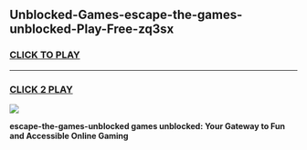 
## Unblocked-Games-escape-the-games-unblocked-Play-Free-zq3sx
<h3>
<a href="https://premium76.site?title=escape-the-games-unblocked&ref=18A">CLICK TO PLAY</a></h3>
<hr>

<h3>
<a href="https://premium76.site?title=escape-the-games-unblocked&ref=18A">CLICK 2 PLAY</a>
  
</h3>

<a href="https://premium76.site?title=escape-the-games-unblocked&ref=18A"><img src="https://clearcache.store/games.png"></a>


**escape-the-games-unblocked games unblocked: Your Gateway to Fun and Accessible Online Gaming**

